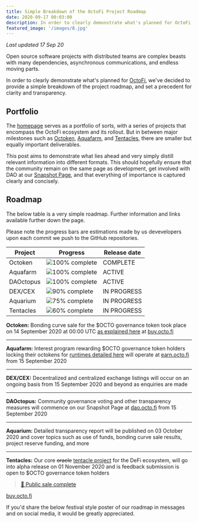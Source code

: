 ```yaml
---
title: Simple Breakdown of the OctoFi Project Roadmap
date: 2020-09-17 00:03:00
description: In order to clearly demonstrate what's planned for OctoFi, we've decided to provide a simple breakdown of the project roadmap, and set a precedent for clarity and transparency. 
featured_image: '/images/8.jpg'
---
```


*Last updated 17 Sep 20*

Open source software projects with distributed teams are complex beasts with many dependencies, asynchronous communications, and endless moving parts.

In order to clearly demonstrate what's planned for [OctoFi](/), we've decided to provide a simple breakdown of the project roadmap, and set a precedent for clarity and transparency. 

## Portfolio

The [homepage](/) serves as a portfolio of sorts, with a series of projects that encompass the OctoFi ecosystem and its rollout. But in between major milestones such as [Octoken](/project/token), [Aquafarm](/project/aquafarm), and [Tentacles](/project/tentacles), there are smaller but equally important deliverables. 

This post aims to demonstrate what lies ahead and very simply distill relevant information into different formats. This should hopefully ensure that the community remain on the same page as development, get involved with DAO at our [Snapshot Page](https://dao.octo.fi), and that everything of importance is captured clearly and concisely.

## Roadmap

The below table is a very simple roadmap. Further information and links available further down the page.

Please note the progress bars are estimations made by us devevelopers upon each commit we push to the GitHub repositories. 

| Project   | Progress 													| Release date |
|-----------|-----------------------------------------------------------|--------------|
| Octoken 	| ![100% complete](https://progress-bar.dev/100/?width=200)	| COMPLETE     |
| Aquafarm 	| ![100% complete](https://progress-bar.dev/100/?width=200)	| ACTIVE	   |
| DAOctopus | ![100% complete](https://progress-bar.dev/100/?width=200)	| ACTIVE	   |
| DEX/CEX   | ![90% complete](https://progress-bar.dev/90/?width=200)	| IN PROGRESS  |
| Aquarium  | ![75% complete](https://progress-bar.dev/75/?width=200)	| IN PROGRESS  |
| Tentacles | ![60% complete](https://progress-bar.dev/60/?width=200)	| IN PROGRESS  |

**Octoken:** Bonding curve sale for the $OCTO governance token took place on 14 September 2020 at 00:00 UTC [as explained here](/project/token) at [buy.octo.fi](https://buy.octo.fi) 

---

**Aquafarm:** Interest program rewarding $OCTO governance token holders locking their octokens for [runtimes detailed here](/project/aquafarm) will operate at [earn.octo.fi](https://earn.octo.fi) from 15 September 2020

---

**DEX/CEX:** Decentralized and centralized exchange listings will occur on an ongoing basis from 15 September 2020 and beyond as enquiries are made

---

**DAOctopus:** Community governance voting and other transparency measures will commence on our Snapshot Page at [dao.octo.fi](https://dao.octo.fi) from 15 September 2020

---

**Aquarium:** Detailed transparency report will be published on 03 October 2020 and cover topics such as use of funds, bonding curve sale results, project reserve funding, and more

---

**Tentacles:** Our core <s>oracle</s> [tentacle project](/project/tentacles) for the DeFi ecosystem, will go into alpha release on 01 November 2020 and is feedback submission is open to $OCTO governance token holders

> <p class="subtitle"><a href="https://twitter.com/octofinance/status/1305329689804681217?s=20">🎉 Public sale complete</a></p>

[buy.octo.fi](https://buy.octo.fi)

If you'd share the below festival style poster of our roadmap in messages and on social media, it would be greatly appreciated.
